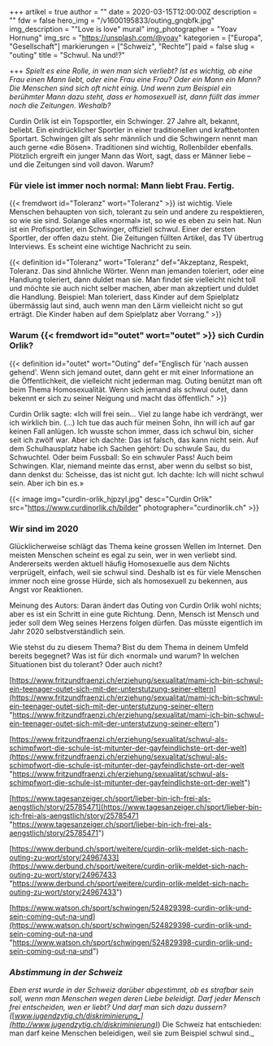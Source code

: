 +++
artikel = true
author = ""
date = 2020-03-15T12:00:00Z
description = ""
fdw = false
hero_img = "/v1600195833/outing_gnqbfk.jpg"
img_description = "\"Love is love\" mural"
img_photographer = "Yoav Hornung"
img_src = "https://unsplash.com/@yoav"
kategorien = ["Europa", "Gesellschaft"]
markierungen = ["Schweiz", "Rechte"]
paid = false
slug = "outing"
title = "Schwul. Na und!?"

+++
_Spielt es eine Rolle, in wen man sich verliebt? Ist es wichtig, ob eine Frau einen Mann liebt, oder eine Frau eine Frau? Oder ein Mann ein Mann? Die Menschen sind sich oft nicht einig. Und wenn zum Beispiel ein berühmter Mann dazu steht, dass er homosexuell ist, dann füllt das immer noch die Zeitungen. Weshalb?_

Curdin Orlik ist ein Topsportler, ein Schwinger. 27 Jahre alt, bekannt, beliebt. Ein eindrücklicher Sportler in einer traditionellen und kraftbetonten Sportart. Schwingen gilt als sehr männlich und die Schwingern nennt man auch gerne «die Bösen». Traditionen sind wichtig, Rollenbilder ebenfalls. Plötzlich ergreift ein junger Mann das Wort, sagt, dass er Männer liebe – und die Zeitungen sind voll davon. Warum?

### Für viele ist immer noch normal: Mann liebt Frau. Fertig.

{{< fremdwort id="Toleranz" wort="Toleranz" >}} ist wichtig. Viele Menschen behaupten von sich, tolerant zu sein und andere zu respektieren, so wie sie sind. Solange alles «normal» ist, so wie es eben zu sein hat. Nun ist ein Profisportler, ein Schwinger, offiziell schwul. Einer der ersten Sportler, der offen dazu steht. Die Zeitungen füllten Artikel, das TV übertrug Interviews. Es scheint eine wichtige Nachricht zu sein.

{{< definition id="Toleranz" wort="Toleranz" def="Akzeptanz, Respekt, Toleranz. Das sind ähnliche Wörter. Wenn man jemanden toleriert, oder eine Handlung toleriert, dann duldet man sie. Man findet sie vielleicht nicht toll und möchte sie auch nicht selber machen, aber man akzeptiert und duldet die Handlung. Beispiel: Man toleriert, dass Kinder auf dem Spielplatz übermässig laut sind, auch wenn man den Lärm vielleicht nicht so gut erträgt. Die Kinder haben auf dem Spielplatz aber Vorrang." >}}

### Warum {{< fremdwort id="outet" wort="outet" >}} sich Curdin Orlik?

{{< definition id="outet" wort="Outing" def="Englisch für 'nach aussen gehend'. Wenn sich jemand outet, dann geht er mit einer Informatione an die Öffentlichkeit, die vielleicht nicht jederman mag. Outing benützt man oft beim Thema Homosexualität. Wenn sich jemand als schwul outet, dann bekennt er sich zu seiner Neigung und macht das öffentlich." >}}

Curdin Orlik sagte: «Ich will frei sein… Viel zu lange habe ich verdrängt, wer ich wirklich bin. (…) Ich tue das auch für meinen Sohn, ihn will ich auf gar keinen Fall anlügen. Ich wusste schon immer, dass ich schwul bin, sicher seit ich zwölf war. Aber ich dachte: Das ist falsch, das kann nicht sein. Auf dem Schulhausplatz habe ich Sachen gehört: Du schwule Sau, du Schwuchtel. Oder beim Fussball: So ein schwuler Pass! Auch beim Schwingen. Klar, niemand meinte das ernst, aber wenn du selbst so bist, dann denkst du: Scheisse, das ist nicht gut. Ich dachte: Ich will nicht schwul sein. Aber ich bin es.»

{{< image img="curdin-orlik_hjpzyl.jpg" desc="Curdin Orlik" src="https://www.curdinorlik.ch/bilder" photographer="curdinorlik.ch" >}}

### Wir sind im 2020

Glücklicherweise schlägt das Thema keine grossen Wellen im Internet. Den meisten Menschen scheint es egal zu sein, wer in wen verliebt sind. Andererseits werden aktuell häufig Homosexuelle aus dem Nichts verprügelt, einfach, weil sie schwul sind. Deshalb ist es für viele Menschen immer noch eine grosse Hürde, sich als homosexuell zu bekennen, aus Angst vor Reaktionen.

Meinung des Autors: Daran ändert das Outing von Curdin Orlik wohl nichts; aber es ist ein Schritt in eine gute Richtung. Denn, Mensch ist Mensch und jeder soll dem Weg seines Herzens folgen dürfen. Das müsste eigentlich im Jahr 2020 selbstverständlich sein.

Wie stehst du zu diesem Thema? Bist du dem Thema in deinem Umfeld bereits begegnet? Was ist für dich «normal» und warum? In welchen Situationen bist du tolerant? Oder auch nicht?

​[https://www.fritzundfraenzi.ch/erziehung/sexualitat/mami-ich-bin-schwul-ein-teenager-outet-sich-mit-der-unterstutzung-seiner-eltern](https://www.fritzundfraenzi.ch/erziehung/sexualitat/mami-ich-bin-schwul-ein-teenager-outet-sich-mit-der-unterstutzung-seiner-eltern "https://www.fritzundfraenzi.ch/erziehung/sexualitat/mami-ich-bin-schwul-ein-teenager-outet-sich-mit-der-unterstutzung-seiner-eltern")

[https://www.fritzundfraenzi.ch/erziehung/sexualitat/schwul-als-schimpfwort-die-schule-ist-mitunter-der-gayfeindlichste-ort-der-welt](https://www.fritzundfraenzi.ch/erziehung/sexualitat/schwul-als-schimpfwort-die-schule-ist-mitunter-der-gayfeindlichste-ort-der-welt "https://www.fritzundfraenzi.ch/erziehung/sexualitat/schwul-als-schimpfwort-die-schule-ist-mitunter-der-gayfeindlichste-ort-der-welt")

[https://www.tagesanzeiger.ch/sport/lieber-bin-ich-frei-als-aengstlich/story/25785471](https://www.tagesanzeiger.ch/sport/lieber-bin-ich-frei-als-aengstlich/story/25785471 "https://www.tagesanzeiger.ch/sport/lieber-bin-ich-frei-als-aengstlich/story/25785471")

[https://www.derbund.ch/sport/weitere/curdin-orlik-meldet-sich-nach-outing-zu-wort/story/24967433](https://www.derbund.ch/sport/weitere/curdin-orlik-meldet-sich-nach-outing-zu-wort/story/24967433 "https://www.derbund.ch/sport/weitere/curdin-orlik-meldet-sich-nach-outing-zu-wort/story/24967433")

[https://www.watson.ch/sport/schwingen/524829398-curdin-orlik-und-sein-coming-out-na-und](https://www.watson.ch/sport/schwingen/524829398-curdin-orlik-und-sein-coming-out-na-und "https://www.watson.ch/sport/schwingen/524829398-curdin-orlik-und-sein-coming-out-na-und")

### _Abstimmung in der Schweiz_

_Eben erst wurde in der Schweiz darüber abgestimmt, ob es strafbar sein soll, wenn man Menschen wegen deren Liebe beleidigt. Darf jeder Mensch frei entscheiden, wen er liebt? Und darf man sich dazu äussern? (_[_www.jugendzytig.ch/diskriminierung_](http://www.jugendzytig.ch/diskriminierung)_) Die Schweiz hat entschieden: man darf keine Menschen beleidigen, weil sie zum Beispiel schwul sind._

